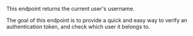 This endpoint returns the current user's username.

The goal of this endpoint is to provide a quick and easy way to verify an authentication token, and check which user it belongs to.

